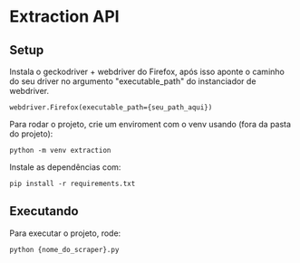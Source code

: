 # Extraction API

## Setup

Instala o geckodriver + webdriver do Firefox, após isso aponte o caminho do seu driver no argumento "executable_path" do instanciador de webdriver.

`webdriver.Firefox(executable_path={seu_path_aqui})`

Para rodar o projeto, crie um enviroment com o venv usando (fora da pasta do projeto):

`python -m venv extraction`

Instale as dependências com:

`pip install -r requirements.txt`

## Executando

Para executar o projeto, rode:

`python {nome_do_scraper}.py`
